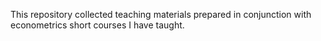 This repository collected teaching materials prepared in conjunction with econometrics short courses I have taught.